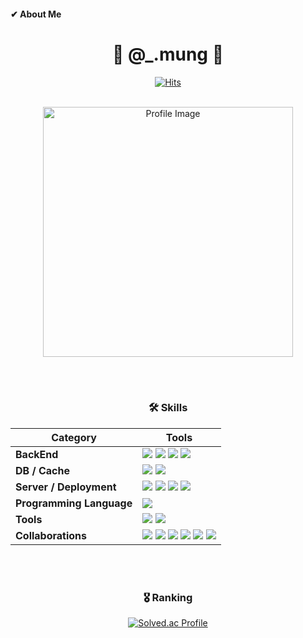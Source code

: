 #### ✔ About Me
<div align="center">

  # 🐶 @_.mung 🐶
  [![Hits](https://hits.seeyoufarm.com/api/count/incr/badge.svg?url=https%3A%2F%2Fgithub.com%2FM-ung&count_bg=%2360D706&title_bg=%232C6019&icon=&icon_color=%23E7E7E7&title=hits&edge_flat=false)](https://hits.seeyoufarm.com)
  
  <br>

  <img src="https://github.com/M-ung/M-ung/assets/126846468/a7c0a6e5-5864-4525-9fb2-b844b100389d" alt="Profile Image" width="400">
  
  <br><br>
  
  ### 🛠️ Skills
  | **Category** | **Tools** |
  |---|---|
  | **BackEnd** | <img src="https://img.shields.io/badge/SpringBoot-6DB33F?style=for-the-badge&logo=springboot&logoColor=white"> <img src="https://img.shields.io/badge/Spring%20Data%20JPA-6DB33F?style=for-the-badge&logo=spring&logoColor=white"> <img src="https://img.shields.io/badge/QueryDSL-8C8C49?style=for-the-badge&logo=hibernate&logoColor=white"> <img src="https://img.shields.io/badge/Native%20Query-6B8E23?style=for-the-badge&logo=hibernate&logoColor=white"> |
  | **DB / Cache** | <img src="https://img.shields.io/badge/MySQL-4479A1?style=for-the-badge&logo=mysql&logoColor=white"> <img src="https://img.shields.io/badge/Redis-DC382D?style=for-the-badge&logo=redis&logoColor=white"> |
  | **Server / Deployment** | <img src="https://img.shields.io/badge/AWS%20EC2-FF9900?style=for-the-badge&logo=amazonecs&logoColor=white"> <img src="https://img.shields.io/badge/AWS%20RDS-527FFF?style=for-the-badge&logo=amazonrds&logoColor=white"> <img src="https://img.shields.io/badge/AWS%20S3-569A31?style=for-the-badge&logo=amazons3&logoColor=white"> <img src="https://img.shields.io/badge/docker-2496ED?style=for-the-badge&logo=docker&logoColor=white"> |
  | **Programming Language** | <img src="https://img.shields.io/badge/Java-007396?style=for-the-badge&logo=java&logoColor=white"> |
  | **Tools** | <img src="https://img.shields.io/badge/IntelliJ%20IDEA-000000?style=for-the-badge&logo=intellijidea&logoColor=white"> <img src="https://img.shields.io/badge/MySQL%20Workbench-007ACC?style=for-the-badge&logo=mysql&logoColor=white"> |
  | **Collaborations** | <img src="https://img.shields.io/badge/Git-F05032?style=for-the-badge&logo=git&logoColor=white"> <img src="https://img.shields.io/badge/GitHub-181717?style=for-the-badge&logo=github&logoColor=white"> <img src="https://img.shields.io/badge/Notion-000000?style=for-the-badge&logo=notion&logoColor=white"> <img src="https://img.shields.io/badge/Discord-5865F2?style=for-the-badge&logo=discord&logoColor=white"> <img src="https://img.shields.io/badge/Slack-4A154B?style=for-the-badge&logo=slack&logoColor=white"> <img src="https://img.shields.io/badge/Jira-0052CC?style=for-the-badge&logo=jira&logoColor=white"> |
  
  <br><br>

  ### 🎖️ Ranking
  [![Solved.ac Profile](http://mazassumnida.wtf/api/v2/generate_badge?boj=wjdahrrla)](https://solved.ac/wjdahrrla/)

</div>
